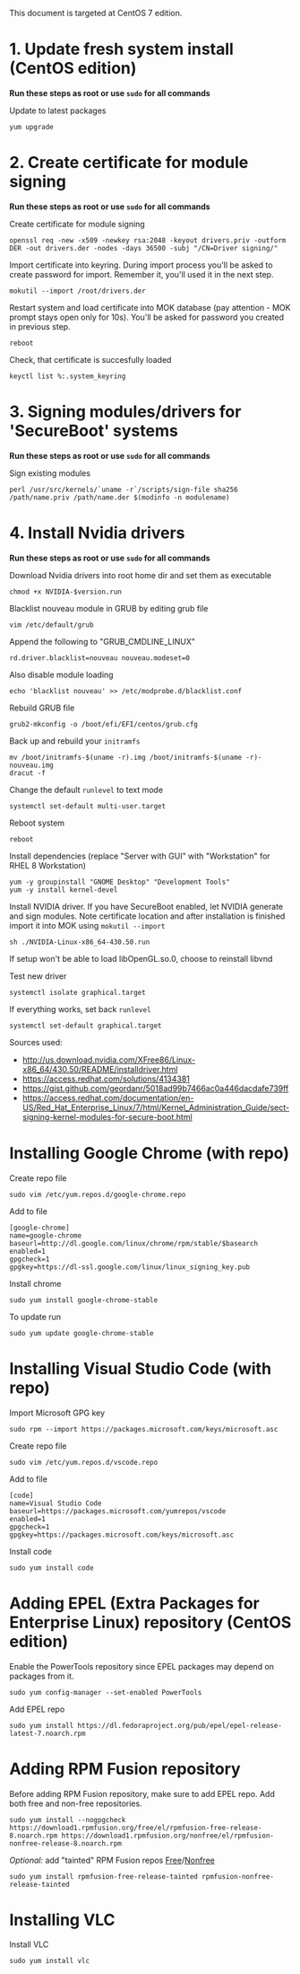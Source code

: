 This document is targeted at CentOS 7 edition.

# 1. Update fresh system install (CentOS edition)
**Run these steps as root or use `sudo` for all commands**

Update to latest packages
```
yum upgrade
```


# 2. Create certificate for module signing
**Run these steps as root or use `sudo` for all commands**

Create certificate for module signing
```
openssl req -new -x509 -newkey rsa:2048 -keyout drivers.priv -outform DER -out drivers.der -nodes -days 36500 -subj "/CN=Driver signing/"
```

Import certificate into keyring. During import process you'll be asked to create password for import. Remember it, you'll used it in the next step.
```
mokutil --import /root/drivers.der
```

Restart system and load certificate into MOK database (pay attention - MOK prompt stays open only for 10s). You'll be asked for password you created in previous step.
```
reboot
```

Check, that certificate is succesfully loaded
```
keyctl list %:.system_keyring
```

# 3. Signing modules/drivers for 'SecureBoot' systems
**Run these steps as root or use `sudo` for all commands**

Sign existing modules
```
perl /usr/src/kernels/`uname -r`/scripts/sign-file sha256 /path/name.priv /path/name.der $(modinfo -n modulename)
```

# 4. Install Nvidia drivers
**Run these steps as root or use `sudo` for all commands**

Download Nvidia drivers into root home dir and set them as executable
```
chmod +x NVIDIA-$version.run
```

Blacklist nouveau module in GRUB by editing grub file
```
vim /etc/default/grub
```
Append the following to "GRUB_CMDLINE_LINUX"
```
rd.driver.blacklist=nouveau nouveau.modeset=0
```
Also disable module loading
```
echo 'blacklist nouveau' >> /etc/modprobe.d/blacklist.conf
```
Rebuild GRUB file
```
grub2-mkconfig -o /boot/efi/EFI/centos/grub.cfg
```
Back up and rebuild your `initramfs`
```
mv /boot/initramfs-$(uname -r).img /boot/initramfs-$(uname -r)-nouveau.img
dracut -f
```
Change the default `runlevel` to text mode
```
systemctl set-default multi-user.target
```
Reboot system
```
reboot
```

Install dependencies (replace "Server with GUI" with "Workstation" for RHEL 8 Workstation)
```
yum -y groupinstall "GNOME Desktop" "Development Tools"
yum -y install kernel-devel
```

Install NVIDIA driver. If you have SecureBoot enabled, let NVIDIA generate and sign modules. Note certificate location and after installation is finished import it into MOK using `mokutil --import`
```
sh ./NVIDIA-Linux-x86_64-430.50.run
```
If setup won't be able to load libOpenGL.so.0, choose to reinstall libvnd 

Test new driver
```
systemctl isolate graphical.target
```

If everything works, set back `runlevel`
```
systemctl set-default graphical.target
```

Sources used:
- http://us.download.nvidia.com/XFree86/Linux-x86_64/430.50/README/installdriver.html
- https://access.redhat.com/solutions/4134381
- https://gist.github.com/geordanr/5018ad99b7466ac0a446dacdafe739ff
- https://access.redhat.com/documentation/en-US/Red_Hat_Enterprise_Linux/7/html/Kernel_Administration_Guide/sect-signing-kernel-modules-for-secure-boot.html


# Installing Google Chrome (with repo)

Create repo file 
``` 
sudo vim /etc/yum.repos.d/google-chrome.repo
```

Add to file
```
[google-chrome]
name=google-chrome
baseurl=http://dl.google.com/linux/chrome/rpm/stable/$basearch
enabled=1
gpgcheck=1
gpgkey=https://dl-ssl.google.com/linux/linux_signing_key.pub
```

Install chrome
```
sudo yum install google-chrome-stable
```

To update run
```
sudo yum update google-chrome-stable
```


# Installing Visual Studio Code (with repo)

Import Microsoft GPG key
```
sudo rpm --import https://packages.microsoft.com/keys/microsoft.asc
```

Create repo file
``` 
sudo vim /etc/yum.repos.d/vscode.repo
```

Add to file
```
[code]
name=Visual Studio Code
baseurl=https://packages.microsoft.com/yumrepos/vscode
enabled=1
gpgcheck=1
gpgkey=https://packages.microsoft.com/keys/microsoft.asc
```

Install code
```
sudo yum install code
```


# Adding EPEL (Extra Packages for Enterprise Linux) repository (CentOS edition)

Enable the PowerTools repository since EPEL packages may depend on packages from it.
```
sudo yum config-manager --set-enabled PowerTools
```

Add EPEL repo
```
sudo yum install https://dl.fedoraproject.org/pub/epel/epel-release-latest-7.noarch.rpm
```


# Adding RPM Fusion repository

Before adding RPM Fusion repository, make sure to add EPEL repo. Add both free and non-free repositories.

```
sudo yum install --nogpgcheck https://download1.rpmfusion.org/free/el/rpmfusion-free-release-8.noarch.rpm https://download1.rpmfusion.org/nonfree/el/rpmfusion-nonfree-release-8.noarch.rpm
```

*Optional:* add "tainted" RPM Fusion repos [Free](https://rpmfusion.org/FAQ#Free_Tainted)/[Nonfree](https://rpmfusion.org/FAQ#Nonfree_Tainted)
```
sudo yum install rpmfusion-free-release-tainted rpmfusion-nonfree-release-tainted
```

# Installing VLC

Install VLC
```
sudo yum install vlc
```
